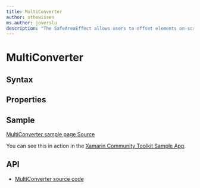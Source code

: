 ```yaml
---
title: MultiConverter
author: sthewissen
ms.author: joverslu
description: "The SafeAreaEffect allows users to offset elements on-screen based on the current active safe area."
---
```


# MultiConverter

## Syntax

## Properties

## Sample

[MultiConverter sample page Source](https://github.com/xamarin/XamarinCommunityToolkit/blob/main/XamarinCommunityToolkitSample/Pages/Converters/MultiConverterPage.xaml)

You can see this in action in the [Xamarin Community Toolkit Sample App](https://github.com/xamarin/XamarinCommunityToolkit).

## API

* [MultiConverter source code](https://github.com/xamarin/XamarinCommunityToolkit/blob/main/XamarinCommunityToolkit/Converters/MultiConverter.shared.cs)